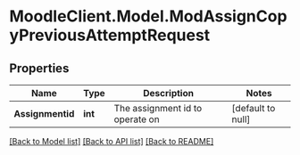 # MoodleClient.Model.ModAssignCopyPreviousAttemptRequest

## Properties

Name | Type | Description | Notes
------------ | ------------- | ------------- | -------------
**Assignmentid** | **int** | The assignment id to operate on | [default to null]

[[Back to Model list]](../README.md#documentation-for-models) [[Back to API list]](../README.md#documentation-for-api-endpoints) [[Back to README]](../README.md)

